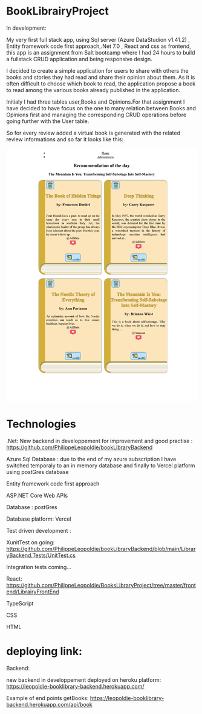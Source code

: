 # BookLibrairyProject
In development:

My very first full stack app, using Sql server (Azure DataStudion v1.41.2) , Entity framework code first approach,.Net 7.0 , React and css as frontend, this app is an assignment from Salt bootcamp where I had 24 hours to build a fullstack CRUD application  and being responsive design.

I decided to create a simple application for users to share with others the books and stories they had read and share their opinion about them. As it is often difficult to choose which book to read, the application propose a book to read among the various books already published in the application.

Initialy I had three tables user,Books and Opinions.For that assignment I have decided to have focus on the one to many relation between Books and Opinions first and managing the corresponding CRUD operations before going further with the User table.

So for every review added a virtual book is generated with the related review informations and so far it looks like this:

![my image](presentation_image.png)






# Technologies
.Net: New backend in developpement for improvement and good practise : https://github.com/PhilippeLeopoldie/bookLibraryBackend

Azure Sql Database : due to the end of my azure subscription I have switched temporaly to an in memory database and finally to Vercel platform using postGres database

Entity framework code first approach

ASP.NET Core Web APIs

Database : postGres

Database platform: Vercel

Test driven development : 

  XunitTest on going: https://github.com/PhilippeLeopoldie/bookLibraryBackend/blob/main/LibraryBackend.Tests/UnitTest.cs
  
  Integration tests coming...

React: https://github.com/PhilippeLeopoldie/BooksLibraryProject/tree/master/frontend/LibrairyFrontEnd

TypeScript

CSS

HTML


# deploying link:

Backend:

new backend in developpement deployed on heroku platform: https://leopoldie-booklibrary-backend.herokuapp.com/

Example of end points getBooks: https://leopoldie-booklibrary-backend.herokuapp.com/api/book








